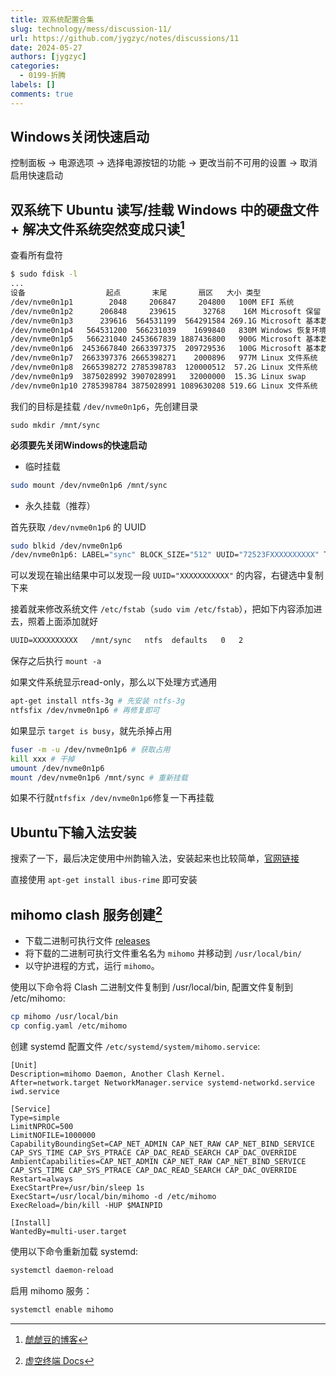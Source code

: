 ```yaml
---
title: 双系统配置合集
slug: technology/mess/discussion-11/
url: https://github.com/jygzyc/notes/discussions/11
date: 2024-05-27
authors: [jygzyc]
categories: 
  - 0199-折腾
labels: []
comments: true
---
```


<!-- dual_system -->

## Windows关闭快速启动

控制面板 -> 电源选项 -> 选择电源按钮的功能 -> 更改当前不可用的设置 -> 取消启用快速启动

## 双系统下 Ubuntu 读写/挂载 Windows 中的硬盘文件 + 解决文件系统突然变成只读[^1]

查看所有盘符

```bash
$ sudo fdisk -l
...
设备                  起点       末尾       扇区   大小 类型
/dev/nvme0n1p1        2048     206847     204800   100M EFI 系统
/dev/nvme0n1p2      206848     239615      32768    16M Microsoft 保留
/dev/nvme0n1p3      239616  564531199  564291584 269.1G Microsoft 基本数据
/dev/nvme0n1p4   564531200  566231039    1699840   830M Windows 恢复环境
/dev/nvme0n1p5   566231040 2453667839 1887436800   900G Microsoft 基本数据
/dev/nvme0n1p6  2453667840 2663397375  209729536   100G Microsoft 基本数据
/dev/nvme0n1p7  2663397376 2665398271    2000896   977M Linux 文件系统
/dev/nvme0n1p8  2665398272 2785398783  120000512  57.2G Linux 文件系统
/dev/nvme0n1p9  3875028992 3907028991   32000000  15.3G Linux swap
/dev/nvme0n1p10 2785398784 3875028991 1089630208 519.6G Linux 文件系统
```

我们的目标是挂载 `/dev/nvme0n1p6`，先创建目录

`sudo mkdir /mnt/sync`

 **必须要先关闭Windows的快速启动**

- 临时挂载

```bash
sudo mount /dev/nvme0n1p6 /mnt/sync
```

- 永久挂载（推荐）

首先获取 `/dev/nvme0n1p6` 的 UUID

```bash
sudo blkid /dev/nvme0n1p6
/dev/nvme0n1p6: LABEL="sync" BLOCK_SIZE="512" UUID="72523FXXXXXXXXXX" TYPE="ntfs" PARTLABEL="Basic data partition" PARTUUID="290ebe9b-XXXX-XXXX-XXXX-6ab7efXXXXXX"
```

可以发现在输出结果中可以发现一段 `UUID="XXXXXXXXXXX"` 的内容，右键选中复制下来

接着就来修改系统文件 `/etc/fstab`（`sudo vim /etc/fstab`），把如下内容添加进去，照着上面添加就好

```txt
UUID=XXXXXXXXXX   /mnt/sync   ntfs  defaults   0   2
```

保存之后执行 `mount -a`

如果文件系统显示read-only，那么以下处理方式通用

```bash
apt-get install ntfs-3g # 先安装 ntfs-3g
ntfsfix /dev/nvme0n1p6 # 再修复即可
```

如果显示 `target is busy`，就先杀掉占用

```bash
fuser -m -u /dev/nvme0n1p6 # 获取占用
kill xxx # 干掉
umount /dev/nvme0n1p6
mount /dev/nvme0n1p6 /mnt/sync # 重新挂载
```

如果不行就`ntfsfix /dev/nvme0n1p6`修复一下再挂载

## Ubuntu下输入法安装

搜索了一下，最后决定使用中州韵输入法，安装起来也比较简单，[官网链接](https://rime.im)

直接使用 `apt-get install ibus-rime` 即可安装

## mihomo clash 服务创建[^2]

- 下载二进制可执行文件 [releases](https://github.com/MetaCubeX/mihomo/releases)
- 将下载的二进制可执行文件重名名为 `mihomo` 并移动到 `/usr/local/bin/`
- 以守护进程的方式，运行 `mihomo`。

使用以下命令将 Clash 二进制文件复制到 /usr/local/bin, 配置文件复制到 /etc/mihomo:

```bash
cp mihomo /usr/local/bin
cp config.yaml /etc/mihomo
```

创建 systemd 配置文件 `/etc/systemd/system/mihomo.service`:

```
[Unit]
Description=mihomo Daemon, Another Clash Kernel.
After=network.target NetworkManager.service systemd-networkd.service iwd.service

[Service]
Type=simple
LimitNPROC=500
LimitNOFILE=1000000
CapabilityBoundingSet=CAP_NET_ADMIN CAP_NET_RAW CAP_NET_BIND_SERVICE CAP_SYS_TIME CAP_SYS_PTRACE CAP_DAC_READ_SEARCH CAP_DAC_OVERRIDE
AmbientCapabilities=CAP_NET_ADMIN CAP_NET_RAW CAP_NET_BIND_SERVICE CAP_SYS_TIME CAP_SYS_PTRACE CAP_DAC_READ_SEARCH CAP_DAC_OVERRIDE
Restart=always
ExecStartPre=/usr/bin/sleep 1s
ExecStart=/usr/local/bin/mihomo -d /etc/mihomo
ExecReload=/bin/kill -HUP $MAINPID

[Install]
WantedBy=multi-user.target
```

使用以下命令重新加载 systemd:

```bash
systemctl daemon-reload
```

启用 mihomo 服务：

```bash
systemctl enable mihomo
```

[^1]: [虤虤豆的博客](https://tiger.fail/archives/ubuntu-rw-windows-files.html)
[^2]: [虚空终端 Docs](https://wiki.metacubex.one/)